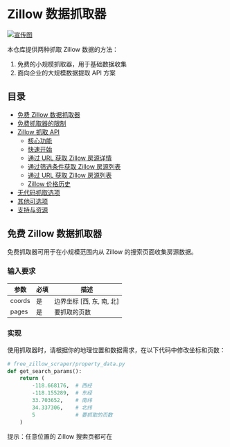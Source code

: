 # Zillow 数据抓取器

[![宣传图](https://github.com/bright-cn/LinkedIn-Scraper/blob/main/Proxies%20and%20scrapers%20GitHub%20bonus%20banner.png)](https://brightdata.com/products/web-scraper/zillow) 

本仓库提供两种抓取 Zillow 数据的方法：
1. 免费的小规模抓取器，用于基础数据收集
2. 面向企业的大规模数据提取 API 方案

## 目录
- [免费 Zillow 数据抓取器](#免费-Zillow-数据抓取器)
- [免费抓取器的限制](#免费抓取器的限制)
- [Zillow 抓取 API](#Zillow-抓取-API)
  - [核心功能](#核心功能)
  - [快速开始](#快速开始)
  - [通过 URL 获取 Zillow 房源详情](#1-通过-URL-获取-Zillow-房源详情)
  - [通过筛选条件获取 Zillow 房源列表](#2-通过筛选条件获取-Zillow-房源列表)
  - [通过 URL 获取 Zillow 房源列表](#3-通过-URL-获取-Zillow-房源列表)
  - [Zillow 价格历史](#4-Zillow-价格历史)
- [无代码抓取选项](#无代码抓取选项)
- [其他可选项](#其他可选项)
- [支持与资源](#支持与资源)

## 免费 Zillow 数据抓取器
免费抓取器可用于在小规模范围内从 Zillow 的搜索页面收集房源数据。

### 输入要求
| 参数 | 必填 | 描述 |
|------|------|------|
| coords | 是 | 边界坐标 [西, 东, 南, 北] |
| pages  | 是 | 要抓取的页数 |

### 实现
使用抓取器时，请根据你的地理位置和数据需求，在以下代码中修改坐标和页数：
```python
# free_zillow_scraper/property_data.py
def get_search_params():
    return (
        -118.668176,  # 西经
        -118.155289,  # 东经
        33.703652,    # 南纬
        34.337306,    # 北纬
        5             # 要抓取的页数
    )
```

提示：任意位置的 Zillow 搜索页都可在 <script> 标签中找到地理坐标。查找以下标签：
```bash
<script id="__NEXT_DATA__" type="application/json">
```

### 示例输出
```json
{
    "id": "20595672",
    "price": "$1,599,900",
    "zestimate": 1605500,
    "location": {
        "address": "2215 Wellington Rd, Los Angeles, CA 90016",
        "city": "Los Angeles",
        "state": "CA",
        "zip": "90016",
        "coordinates": {"lat": 34.036064, "lon": -118.33622},
    },
    "details": {
        "beds": 4,
        "baths": 3.0,
        "area_sqft": 1886,
        "lot_acres": 8577.0,
        "property_type": "SINGLE_FAMILY",
    },
    "listing": {
        "status": "House for sale",
        "days_on_zillow": 5,
        "broker": "ehomes",
        "url": "https://www.zillow.com/homedetails/2215-Wellington-Rd-Los-Angeles-CA-90016/20595672_zpid/",
    },
},
```

## 免费抓取器的限制
免费 Zillow 抓取器适合小规模数据提取，但存在以下限制：

- 速率限制：抓取几次后 Zillow 会限制请求。
- IP 封禁：同一 IP 频繁抓取可能被封禁。
- 可扩展性有限：不适合高容量数据收集。
- 验证码：Zillow 可能通过验证码阻止自动化请求。
- 蜜罐：Zillow 使用蜜罐机制识别并拦截机器人。

若需大规模抓取，请考虑使用下方的 Zillow 抓取 API。

## Zillow 抓取 API
Bright Data 的 [Zillow 抓取 API](https://www.bright.cn/products/web-scraper/zillow) 可在无需自建和维护基础设施的情况下，提供可扩展、可靠、免操心的大规模 Zillow 数据提取方案。

### 核心功能
- 可扩展且可靠：针对高吞吐与实时采集优化。
- 反封锁：内置代理轮换与验证码处理。
- 合规：完全符合 GDPR 与 CCPA。
- 全球覆盖：可访问任意地区与语言的数据。
- 实时数据：低延迟的新鲜数据。
- 高级筛选：通过精确过滤器自定义采集。
- 按用量计费：仅为成功响应付费。
- 免费试用：赠送 20 次免费 API 调用。
- 7x24 支持：提供全天候技术支持。
- 无代码选项：支持通过 API 或无代码抓取器采集 Zillow 数据。

### 快速开始
- 注册：创建一个 [Bright Data 账户](https://www.bright.cn/)。
- 获取 API 令牌：在控制台获取你的 [API key](https://docs.brightdata.com/general/account/api-token)。
- 选择接口：从下方可用的 API 端点中进行选择。

## 1. 通过 URL 获取 Zillow 房源详情
通过提供房源 URL 来收集房源详情。

<img width="700" alt="zillow-房源列表信息" src="https://github.com/bright-cn/zillow-scraper/blob/main/zillow-images/zillow-properties-listing-information.png" />

### 输入参数
| 参数 | 必填 | 描述 |
|------|------|------|
| `url` | 是 | Zillow 房源 URL |

### 示例请求
#### Python 代码：
```python
properties = [
    {"url": "https://www.zillow.com/homedetails/73-Beverly-Park-Ln-Beverly-Hills-CA-90210/20533547_zpid/"},
    {"url": "https://www.zillow.com/homedetails/1945-N-Edgemont-St-Los-Angeles-CA-90027/20809871_zpid/"}
]
```

👉 完整 Python 脚本：[zillow_properties.py](https://github.com/bright-cn/Zillow-Scraper/blob/main/zillow_api_scraper/zillow_properties.py)

#### cURL 命令：
```bash
curl -H "Authorization: Bearer YOUR_API_TOKEN" \
     -H "Content-Type: application/json" \
     -d '[
           {
             "url": "https://www.zillow.com/homedetails/2506-Gordon-Cir-South-Bend-IN-46635/77050198_zpid/?t=for_sale"
           }
         ]' \
     "https://api.brightdata.com/datasets/v3/trigger?dataset_id=gd_lfqkr8wm13ixtbd8f5&include_errors=true"
```

### 响应示例结构
```json
{
    "property_overview": {
        "address": "73 Beverly Park Ln, Beverly Hills, CA 90210",
        "price": "$89,900,000",
        "status": "FOR_SALE",
        "living_area": "28,500 sq ft",
        "lot_size": "2.68 acres",
        "bedrooms": 9,
        "bathrooms": 22,
    },
    "key_features": {
        "highlights": [
            "85-foot infinity lap pool",
            "Two kitchens (including commercial-grade)",
            "5,000 sq ft primary suite",
            "Screening room",
            "Gated community with guard",
        ],
        "views": ["City", "Ocean", "Mountain", "Canyon"],
    },
    "financial": {
        "last_sold": "2021-04-08 for $28,500,000",
        "property_tax_rate": "1.18%",
        "monthly_hoa": "$6,216",
    },
}
```

👉 以上为部分响应。完整字段请参见[完整 JSON 响应](https://github.com/bright-cn/Zillow-Scraper/blob/main/zillow_api_data/zillow_properties.json)。

## 2. 通过筛选条件获取 Zillow 房源列表
使用位置和其他条件搜索房源。

<img width="700" alt="zillow-按输入筛选的房源列表" src="https://github.com/bright-cn/zillow-scraper/blob/main/zillow-images/zillow-properties-listing-by-input.png" />

提示：部分房源可能包含多个单元，导致返回多条记录。若需限制结果量，请使用 [Limit per input](https://docs.brightdata.com/scraping-automation/web-scraper-api/overview#limit-records)。

### 输入参数
| 参数 | 必填 | 描述 |
|------|------|------|
| `location` | 是 | 可为邮编、城市或州 |
| `listingCategory` | 是 | 选项：Sold、House for rent、House for sale |
| `HomeType` | 是 | 来自 Zillow 的户型类型（如 Houses、Apartments、Townhomes） |

### 示例请求
#### Python 代码：
```python
filters = [
    {"location": "92027", "listingCategory": "Sold", "HomeType": "Houses"},
    {"location": "New York", "listingCategory": "House for rent", "HomeType": "Condos"},
    {"location": "Colorado", "listingCategory": "", "HomeType": ""},
]
```
👉 完整 Python 脚本：[zillow_discovered_properties.py](https://github.com/bright-cn/Zillow-Scraper/blob/main/zillow_api_scraper/zillow_discovered_properties.py)

#### cURL 命令：
```bash
curl -H "Authorization: Bearer YOUR_API_TOKEN" \
     -H "Content-Type: application/json" \
     -d '[{"location": "New York", "listingCategory": "House for rent", "HomeType": "Houses"},
          {"location": "02118", "listingCategory": "House for sale", "HomeType": "Condos"},
          {"location": "Colorado", "listingCategory": "", "HomeType": ""}]' \
     "https://api.brightdata.com/datasets/v3/trigger?dataset_id=gd_lfqkr8wm13ixtbd8f5&include_errors=true&type=discover_new&discover_by=input_filters"
```

### 响应示例结构
```json
{
    "address": {
        "streetAddress": "569 Hayward Pl",
        "city": "Escondido",
        "state": "CA",
        "zipcode": "92027",
    },
    "homeStatus": "SOLD",
    "bedrooms": 4,
    "bathrooms": 2,
    "livingArea": 1446,
    "livingAreaUnits": "Square Feet",
    "lotSize": 5933,
    "lotAreaUnits": "Square Feet",
    "homeType": "SINGLE_FAMILY",
    "yearBuilt": 1987,
    "lastSoldPrice": 689000,
    "dateSoldString": "2022-08-11",
    "zestimate": 818100,
    "rentZestimate": 3752,
    "schools": [
        {
            "name": "Glen View Elementary School",
            "distance": 0.6,
            "rating": 5,
            "grades": "K-5",
        },
        {
            "name": "Hidden Valley Middle School",
            "distance": 1.2,
            "rating": 5,
            "grades": "6-8",
        },
        {
            "name": "Orange Glen High School",
            "distance": 1.4,
            "rating": 5,
            "grades": "9-12",
        },
    ],
    "url": "https://www.zillow.com/homedetails/569-Hayward-Pl-Escondido-CA-92027/16696746_zpid/",
}
```

👉 以上为部分响应。完整字段请参见[完整 JSON 响应](https://github.com/bright-cn/Zillow-Scraper/blob/main/zillow_api_data/zillow_discovered_properties.json)。

## 3. 通过 URL 获取 Zillow 房源列表
直接使用 Zillow 搜索页面的 URL 搜索房源。

<img width="700" alt="zillow-按URL的房源列表" src="https://github.com/bright-cn/zillow-scraper/blob/main/zillow-images/zillow-properties-listing-by-url.png" />

提示：部分房源可能包含多个单元，导致返回多条记录。若需限制结果量，请使用 [Limit per input](https://docs.brightdata.com/scraping-automation/web-scraper-api/overview#limit-records)。

### 输入参数
| 参数 | 必填 | 描述 |
|------|------|------|
| `url` | 是 | 包含完整搜索参数的 Zillow 搜索 URL |

### 示例请求
#### Python 代码：
```python
urls = [
    {"url": "https://www.zillow.com/south-bend-in/?searchQueryState=%7B%22pagination%22%3A..."},
    {"url": "https://www.zillow.com/new-york-ny/rentals/?searchQueryState=%7B%22isMapVisible%22%3A..."},
    {"url": "https://www.zillow.com/sands-point-ny/rentals/?searchQueryState=%7B%22isMapVisible%22%3A..."},
]
```
👉 完整 Python 脚本：[zillow_discovered_properties_by_url.py](https://github.com/bright-cn/Zillow-Scraper/blob/main/zillow_api_scraper/zillow_discovered_properties_by_url.py)

#### cURL 命令：
```bash
curl -H "Authorization: Bearer YOUR_API_TOKEN" \
     -H "Content-Type: application/json" \
     -d '[{"url": "https://www.zillow.com/south-bend-in/?searchQueryState=%7B%22pagination%22%3A..."}]' \
     "https://api.brightdata.com/datasets/v3/trigger?dataset_id=gd_lfqkr8wm13ixtbd8f5&include_errors=true&type=discover_new&discover_by=url"
```

### 响应示例结构
```json
{
    "zpid": 77029580,
    "address": {
        "streetAddress": "1937 Churchill Dr",
        "city": "South Bend",
        "state": "IN",
        "zipcode": "46617",
    },
    "price": 435000,
    "bedrooms": 4,
    "bathrooms": 4,
    "livingArea": 3197,
    "lotAreaValue": 0.46,
    "lotAreaUnits": "Acres",
    "yearBuilt": 1968,
    "homeStatus": "FOR_SALE",
    "zestimate": 420400,
    "lastSoldPrice": 134000,
    "dateSold": "2013-05-20",
    "schools": [
        {"name": "McKinley Elementary School", "rating": 4},
        {"name": "Edison Intermediate Center", "rating": 2},
        {"name": "Rise Up Academy At Eggleston", "rating": 1},
    ],
    "mortgageRates": {"thirtyYearFixedRate": 6.536},
    "listingProvidedBy": {"name": "Eric M Bomkamp", "phoneNumber": "574-360-2569"},
    "url": "https://www.zillow.com/homedetails/1937-Churchill-Dr-South-Bend-IN-46617/77029580_zpid/",
}
```
👉 以上为部分响应。完整字段请参见[完整 JSON 响应](https://github.com/bright-cn/Zillow-Scraper/blob/main/zillow_api_data/zillow_discovered_properties_by_url.json)。

## 4. Zillow 价格历史
收集某个房源的历史价格信息。

<img width="700" alt="zillow-价格历史" src="https://github.com/bright-cn/zillow-scraper/blob/main/zillow-images/zillow-price-history.png" />

### 输入参数
| 参数 | 必填 | 描述 |
|------|------|------|
| `url` | 是 | Zillow 房源 URL |

### 示例请求
#### Python 代码：
```python
urls = [
    {"url": "https://www.zillow.com/homedetails/8305-Blue-Heron-Way-Raleigh-NC-27615/6468808_zpid/"},
    {"url": "https://www.zillow.com/homedetails/930-3rd-St-SE-Hickory-NC-28602/71557289_zpid/"},
]
```
👉 完整 Python 脚本：[zillow_price_history.py](https://github.com/bright-cn/Zillow-Scraper/blob/main/zillow_api_scraper/zillow_price_history.py)

#### cURL 命令：
```bash
curl -H "Authorization: Bearer YOUR_API_TOKEN" \
     -H "Content-Type: application/json" \
     -d '[{"url": "https://www.zillow.com/homedetails/8305-Blue-Heron-Way-Raleigh-NC-27615/6468808_zpid/"},
          {"url": "https://www.zillow.com/homedetails/930-3rd-St-SE-Hickory-NC-28602/71557289_zpid/"}]' \
     "https://api.brightdata.com/datasets/v3/trigger?dataset_id=gd_lxu1cz9r88uiqsosl&include_errors=true"
```

### 响应示例结构
```json
{
    "url": "https://www.zillow.com/homedetails/8305-Blue-Heron-Way-Raleigh-NC-27615/6468808_zpid/",
    "zpid": "6468808",
    "date": "2020-11-13T00:00:00.000Z",
    "event": "Sold",
    "price": 440000,
    "price_per_squarefoot": 127,
    "source": "Doorify MLS",
    "timestamp": "2025-02-09T16:56:42.074Z",
}
```
👉 以上为部分响应。完整字段请参见[完整 JSON 响应](https://github.com/bright-cn/Zillow-Scraper/blob/main/zillow_api_data/zillow_price_history.json)。

## 无代码抓取选项
Bright Data 的无代码抓取器为无需编程即可收集 Zillow 数据提供了友好的方式。
- 几分钟即可完成抓取器配置
- 全自动化数据采集流程
- 结果可直接以多种格式下载

详细说明请参阅我们的[快速上手指南](https://github.com/bright-cn/Zillow-Scraper/blob/main/no-code-scraper.md)。

## 其他可选项
通过以下参数微调你的数据采集：

| 参数 | 类型 | 描述 | 示例 |
|------|------|------|------|
| `limit` | `integer` | 每个输入的最大返回数量 | `limit=10` |
| `include_errors` | `boolean` | 返回错误报告以便排查 | `include_errors=true` |
| `notify` | `url` | 任务完成时回调通知的 Webhook URL | `notify=https://notify-me.com/` |
| `format` | `enum` | 输出格式（如 JSON、NDJSON、JSONL、CSV） | `format=json` |

专业提示：你可以将数据传送至[外部存储](https://docs.brightdata.com/scraping-automation/web-data-apis/web-scraper-api/overview#via-deliver-to-external-storage)或[Webhook](https://docs.brightdata.com/scraping-automation/web-data-apis/web-scraper-api/overview#via-webhook)。

## 支持与资源
- API 文档：[Bright Data Docs](https://docs.brightdata.com/scraping-automation/web-scraper-api/trigger-a-collection)
- 抓取最佳实践：[避免被封锁](https://www.bright.cn/blog/web-data/web-scraping-without-getting-blocked)
- 技术支持：[联系我们](mailto:support@brightdata.com)
